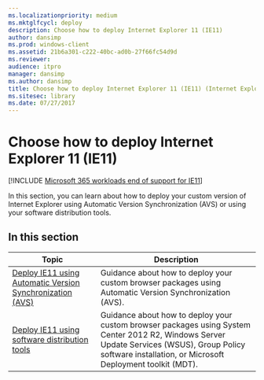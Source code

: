 ```yaml
---
ms.localizationpriority: medium
ms.mktglfcycl: deploy
description: Choose how to deploy Internet Explorer 11 (IE11)
author: dansimp
ms.prod: windows-client
ms.assetid: 21b6a301-c222-40bc-ad0b-27f66fc54d9d
ms.reviewer: 
audience: itpro
manager: dansimp
ms.author: dansimp
title: Choose how to deploy Internet Explorer 11 (IE11) (Internet Explorer 11 for IT Pros)
ms.sitesec: library
ms.date: 07/27/2017
---
```



# Choose how to deploy Internet Explorer 11 (IE11)

[!INCLUDE [Microsoft 365 workloads end of support for IE11](../includes/microsoft-365-ie-end-of-support.md)]

In this section, you can learn about how to deploy your custom version of Internet Explorer using Automatic Version Synchronization (AVS) or using your software distribution tools.

## In this section

|   Topic                                                      | Description                                            |
|------------------------------------------------------------- | ------------------------------------------------------ |
|[Deploy IE11 using Automatic Version Synchronization (AVS)](deploy-ie11-using-automatic-version-synchronization-avs.md)  |Guidance about how to deploy your custom browser packages using Automatic Version Synchronization (AVS).  |
|[Deploy IE11 using software distribution tools](deploy-ie11-using-software-distribution-tools.md)  |Guidance about how to deploy your custom browser packages using System Center 2012 R2, Windows Server Update Services (WSUS), Group Policy software installation, or Microsoft Deployment toolkit (MDT).  |






